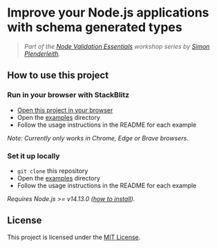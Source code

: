 # Improve your Node.js applications with schema generated types

> *Part of the [Node Validation Essentials](https://www.nodevalidationessentials.com/) workshop series by [Simon Plenderleith](https://simonplend.com).*

## How to use this project

### Run in your browser with StackBlitz

- [Open this project in your browser](https://stackblitz.com/github/simonplend/generated-schema-types)
- Open the [examples](examples/) directory
- Follow the usage instructions in the README for each example

*Note: Currently only works in Chrome, Edge or Brave browsers.*

### Set it up locally

- `git clone` this repository
- Open the [examples](examples/) directory
- Follow the usage instructions in the README for each example

*Requires Node.js >= v14.13.0 ([how to install](https://nodejs.dev/learn/how-to-install-nodejs)).*

## License

This project is licensed under the [MIT License](LICENSE.md).
